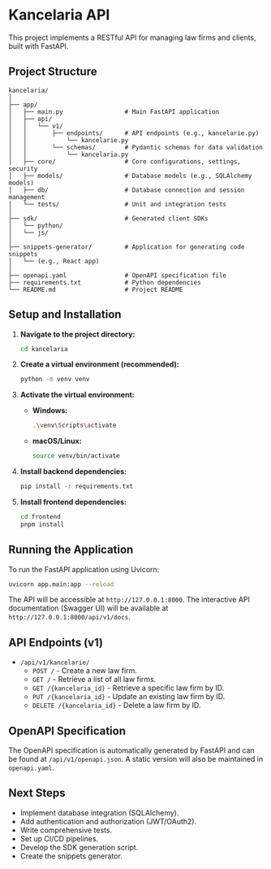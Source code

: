 # Kancelaria API

This project implements a RESTful API for managing law firms and clients, built with FastAPI.

## Project Structure

```
kancelaria/
│
├── app/
│   ├── main.py                 # Main FastAPI application
│   ├── api/
│   │   └── v1/
│   │       ├── endpoints/      # API endpoints (e.g., kancelarie.py)
│   │           └── kancelarie.py
│   │       └── schemas/        # Pydantic schemas for data validation
│   │           └── kancelaria.py
│   ├── core/                   # Core configurations, settings, security
│   ├── models/                 # Database models (e.g., SQLAlchemy models)
│   ├── db/                     # Database connection and session management
│   └── tests/                  # Unit and integration tests
│
├── sdk/                        # Generated client SDKs
│   └── python/
│   └── js/
│
├── snippets-generator/         # Application for generating code snippets
│   └── (e.g., React app)
│
├── openapi.yaml                # OpenAPI specification file
├── requirements.txt            # Python dependencies
└── README.md                   # Project README
```

## Setup and Installation

1.  **Navigate to the project directory:**
    ```bash
    cd kancelaria
    ```

2.  **Create a virtual environment (recommended):**
    ```bash
    python -m venv venv
    ```

3.  **Activate the virtual environment:**
    *   **Windows:**
        ```bash
        .\venv\Scripts\activate
        ```
    *   **macOS/Linux:**
        ```bash
        source venv/bin/activate
        ```

4.  **Install backend dependencies:**
    ```bash
    pip install -r requirements.txt
    ```

5.  **Install frontend dependencies:**
    ```bash
    cd frontend
    pnpm install
    ```

## Running the Application

To run the FastAPI application using Uvicorn:

```bash
uvicorn app.main:app --reload
```

The API will be accessible at `http://127.0.0.1:8000`.
The interactive API documentation (Swagger UI) will be available at `http://127.0.0.1:8000/api/v1/docs`.

## API Endpoints (v1)

*   `/api/v1/kancelarie/`
    *   `POST /` - Create a new law firm.
    *   `GET /` - Retrieve a list of all law firms.
    *   `GET /{kancelaria_id}` - Retrieve a specific law firm by ID.
    *   `PUT /{kancelaria_id}` - Update an existing law firm by ID.
    *   `DELETE /{kancelaria_id}` - Delete a law firm by ID.

## OpenAPI Specification

The OpenAPI specification is automatically generated by FastAPI and can be found at `/api/v1/openapi.json`. A static version will also be maintained in `openapi.yaml`.

## Next Steps

*   Implement database integration (SQLAlchemy).
*   Add authentication and authorization (JWT/OAuth2).
*   Write comprehensive tests.
*   Set up CI/CD pipelines.
*   Develop the SDK generation script.
*   Create the snippets generator.
